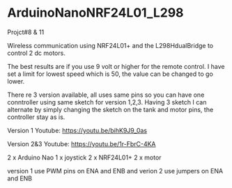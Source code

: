 # ArduinoNanoNRF24L01_L298

Projct#8 & 11

Wireless communication using NRF24L01+ and the L298HdualBridge to control 2 dc motors.

The best results are if you use 9 volt or higher for the remote control. I have set a limit for lowest speed which is 50, the value can be changed to go lower.

There re 3 version available, all uses same pins so you can have one conntroller using same sketch for version 1,2,3. Having 3 sketch I can alternate by simply changing the sketch on the tank and motor pins, the controller stay as is.


Version 1
Youtube:
https://youtu.be/bihK9J9_0as

Version 2&3
Youtube:
https://youtu.be/1r-FbrC-4KA


2 x Arduino Nao
1 x joystick
2 x NRF24L01+
2 x motor 

version 1  use PWM pins on ENA and ENB and verion 2 use jumpers on ENA and ENB

